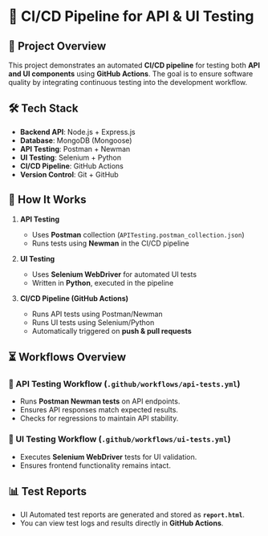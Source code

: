 # 🚀 CI/CD Pipeline for API & UI Testing

## 📖 Project Overview
This project demonstrates an automated **CI/CD pipeline** for testing both **API and UI components** using **GitHub Actions**.
The goal is to ensure software quality by integrating continuous testing into the development workflow.

## 🛠️ Tech Stack
- **Backend API**: Node.js + Express.js
- **Database**: MongoDB (Mongoose)
- **API Testing**: Postman + Newman
- **UI Testing**: Selenium + Python
- **CI/CD Pipeline**: GitHub Actions
- **Version Control**: Git + GitHub

## 🚀 How It Works

1. **API Testing**  
   - Uses **Postman** collection (`APITesting.postman_collection.json`)
   - Runs tests using **Newman** in the CI/CD pipeline

2. **UI Testing**  
   - Uses **Selenium WebDriver** for automated UI tests
   - Written in **Python**, executed in the pipeline

3. **CI/CD Pipeline (GitHub Actions)**  
   - Runs API tests using Postman/Newman
   - Runs UI tests using Selenium/Python
   - Automatically triggered on **push & pull requests**

##  ⏳ Workflows Overview

### 📌 API Testing Workflow (`.github/workflows/api-tests.yml`)
- Runs **Postman Newman tests** on API endpoints.
- Ensures API responses match expected results.
- Checks for regressions to maintain API stability.

### 📌 UI Testing Workflow (`.github/workflows/ui-tests.yml`)
- Executes **Selenium WebDriver** tests for UI validation.
- Ensures frontend functionality remains intact.

## 📊 Test Reports
- UI Automated test reports are generated and stored as **`report.html`**.
- You can view test logs and results directly in **GitHub Actions**.





